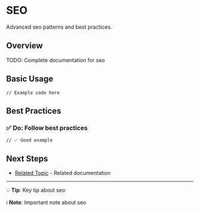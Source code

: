 # SEO

Advanced seo patterns and best practices.

## Overview

TODO: Complete documentation for seo

## Basic Usage

```tsx
// Example code here
```

## Best Practices

### ✅ Do: Follow best practices

```tsx
// ✅ Good example
```

## Next Steps

- [Related Topic](/docs/advanced/related.md) - Related documentation

---

💡 **Tip**: Key tip about seo

ℹ️ **Note**: Important note about seo
